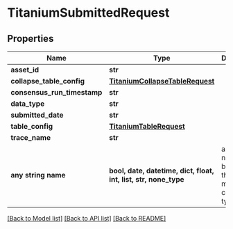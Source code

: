 # TitaniumSubmittedRequest


## Properties
Name | Type | Description | Notes
------------ | ------------- | ------------- | -------------
**asset_id** | **str** |  | [optional] 
**collapse_table_config** | [**TitaniumCollapseTableRequest**](TitaniumCollapseTableRequest.md) |  | [optional] 
**consensus_run_timestamp** | **str** |  | [optional] 
**data_type** | **str** |  | [optional] 
**submitted_date** | **str** |  | [optional] 
**table_config** | [**TitaniumTableRequest**](TitaniumTableRequest.md) |  | [optional] 
**trace_name** | **str** |  | [optional] 
**any string name** | **bool, date, datetime, dict, float, int, list, str, none_type** | any string name can be used but the value must be the correct type | [optional]

[[Back to Model list]](../README.md#documentation-for-models) [[Back to API list]](../README.md#documentation-for-api-endpoints) [[Back to README]](../README.md)


